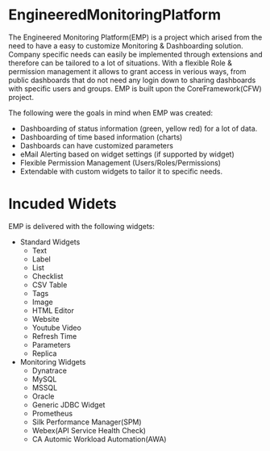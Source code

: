 # EngineeredMonitoringPlatform

The Engineered Monitoring Platform(EMP) is a project which arised from the need to have a easy to customize Monitoring & Dashboarding solution. Company specific needs can easily be implemented through extensions and therefore can be tailored to a lot of situations. With a flexible Role & permission management it allows to grant access in verious ways, from public dashboards that do not need any login down to sharing dashboards with specific users and groups.
EMP is built upon the CoreFramework(CFW) project.

The following were the goals in mind when EMP was created:
- Dashboarding of status information (green, yellow red) for a lot of data.
- Dashboarding of time based information (charts)
- Dashboards can have customized parameters
- eMail Alerting based on widget settings (if supported by widget)
- Flexible Permission Management (Users/Roles/Permissions)
- Extendable with custom widgets to tailor it to specific needs.

# Incuded Widets
EMP is delivered with the following widgets:
- Standard Widgets
  - Text
  - Label
  - List
  - Checklist
  - CSV Table
  - Tags
  - Image
  - HTML Editor
  - Website
  - Youtube Video
  - Refresh Time
  - Parameters
  - Replica
- Monitoring Widgets
  - Dynatrace
  - MySQL
  - MSSQL
  - Oracle
  - Generic JDBC Widget
  - Prometheus
  - Silk Performance Manager(SPM)
  - Webex(API Service Health Check)
  - CA Automic Workload Automation(AWA)
 

